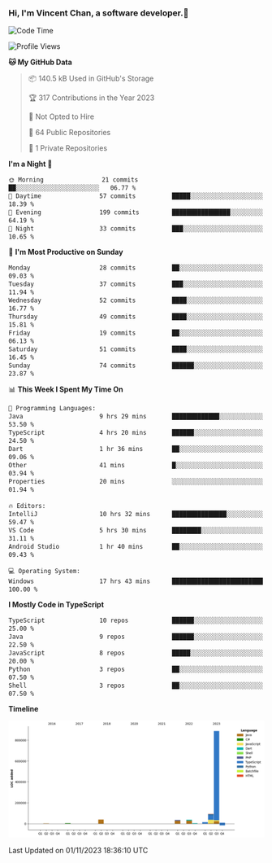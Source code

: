 ### Hi, I'm Vincent Chan, a software developer.👋

<!--
**hkvincent/hkvincent** is a ✨ _special_ ✨ repository because its `README.md` (this file) appears on your GitHub profile.

Here are some ideas to get you started:

- 🔭 I’m currently working on ...
- 🌱 I’m currently learning ...
- 👯 I’m looking to collaborate on ...
- 🤔 I’m looking for help with ...
- 💬 Ask me about ...
- 📫 How to reach me: ...
- 😄 Pronouns: ...
- ⚡ Fun fact: ...
-->
<!--START_SECTION:waka-->
![Code Time](http://img.shields.io/badge/Code%20Time-576%20hrs%2022%20mins-blue)

![Profile Views](http://img.shields.io/badge/Profile%20Views-0-blue)

**🐱 My GitHub Data** 

> 📦 140.5 kB Used in GitHub's Storage 
 > 
> 🏆 317 Contributions in the Year 2023
 > 
> 🚫 Not Opted to Hire
 > 
> 📜 64 Public Repositories 
 > 
> 🔑 1 Private Repositories 
 > 
**I'm a Night 🦉** 

```text
🌞 Morning                21 commits          ██░░░░░░░░░░░░░░░░░░░░░░░   06.77 % 
🌆 Daytime                57 commits          █████░░░░░░░░░░░░░░░░░░░░   18.39 % 
🌃 Evening                199 commits         ████████████████░░░░░░░░░   64.19 % 
🌙 Night                  33 commits          ███░░░░░░░░░░░░░░░░░░░░░░   10.65 % 
```
📅 **I'm Most Productive on Sunday** 

```text
Monday                   28 commits          ██░░░░░░░░░░░░░░░░░░░░░░░   09.03 % 
Tuesday                  37 commits          ███░░░░░░░░░░░░░░░░░░░░░░   11.94 % 
Wednesday                52 commits          ████░░░░░░░░░░░░░░░░░░░░░   16.77 % 
Thursday                 49 commits          ████░░░░░░░░░░░░░░░░░░░░░   15.81 % 
Friday                   19 commits          ██░░░░░░░░░░░░░░░░░░░░░░░   06.13 % 
Saturday                 51 commits          ████░░░░░░░░░░░░░░░░░░░░░   16.45 % 
Sunday                   74 commits          ██████░░░░░░░░░░░░░░░░░░░   23.87 % 
```


📊 **This Week I Spent My Time On** 

```text
💬 Programming Languages: 
Java                     9 hrs 29 mins       █████████████░░░░░░░░░░░░   53.50 % 
TypeScript               4 hrs 20 mins       ██████░░░░░░░░░░░░░░░░░░░   24.50 % 
Dart                     1 hr 36 mins        ██░░░░░░░░░░░░░░░░░░░░░░░   09.06 % 
Other                    41 mins             █░░░░░░░░░░░░░░░░░░░░░░░░   03.94 % 
Properties               20 mins             ░░░░░░░░░░░░░░░░░░░░░░░░░   01.94 % 

🔥 Editors: 
IntelliJ                 10 hrs 32 mins      ███████████████░░░░░░░░░░   59.47 % 
VS Code                  5 hrs 30 mins       ████████░░░░░░░░░░░░░░░░░   31.11 % 
Android Studio           1 hr 40 mins        ██░░░░░░░░░░░░░░░░░░░░░░░   09.43 % 

💻 Operating System: 
Windows                  17 hrs 43 mins      █████████████████████████   100.00 % 
```

**I Mostly Code in TypeScript** 

```text
TypeScript               10 repos            ██████░░░░░░░░░░░░░░░░░░░   25.00 % 
Java                     9 repos             ██████░░░░░░░░░░░░░░░░░░░   22.50 % 
JavaScript               8 repos             █████░░░░░░░░░░░░░░░░░░░░   20.00 % 
Python                   3 repos             ██░░░░░░░░░░░░░░░░░░░░░░░   07.50 % 
Shell                    3 repos             ██░░░░░░░░░░░░░░░░░░░░░░░   07.50 % 
```



**Timeline**

![Lines of Code chart](https://raw.githubusercontent.com/hkvincent/hkvincent/main/assets/bar_graph.png)


 Last Updated on 01/11/2023 18:36:10 UTC
<!--END_SECTION:waka-->

